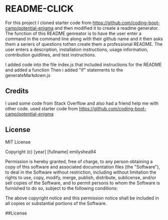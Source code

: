 # README-CLICK
For this project I cloned starter code from https://github.com/coding-boot-camp/potential-enigma and then modified it to create a readme generator.
The function of this README genreator is to have the user enter a command in the command line along with their github name and it then asks them a seriers of questions tothen create them a professional README.
The user enters a description, installation instructions, usage information, contribution guidlines, and test instructions.

I added code into the file index.js that included instructions for the README and added a function
Then i added "if" statements to the generateMarkdown.js 













## Credits
I used some code from Stack Overflow and also had a friend help me with other code. 
used starter code from https://github.com/coding-boot-camp/potential-enigma

## License
MIT License

Copyright (c) [year] [fullname] emilyshea94
     
Permission is hereby granted, free of charge, to any person obtaining a copy
of this software and associated documentation files (the "Software"), to deal
in the Software without restriction, including without limitation the rights
to use, copy, modify, merge, publish, distribute, sublicense, and/or sell
copies of the Software, and to permit persons to whom the Software is
furnished to do so, subject to the following conditions:

The above copyright notice and this permission notice shall be included in all
copies or substantial portions of the Software.
















##License 
